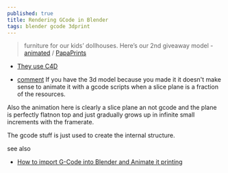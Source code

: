 ```yaml
---
published: true
title: Rendering GCode in Blender
tags: blender gcode 3dprint
---
```

> furniture for our kids’ dollhouses. Here’s our 2nd giveaway model - [animated](https://www.reddit.com/r/3Dprinting/comments/v9vtww/my_brother_and_i_design_and_print_furniture_for/) / [PapaPrints](https://papa-prints.com/)

- [They use C4D](https://www.reddit.com/r/3Dprinting/comments/uve8xr/my_brother_and_i_design_and_print_furniture_for/i9m1drf/?context=5)

- [comment](https://www.reddit.com/r/3Dprinting/comments/v9vtww/comment/ic2tu5d/?utm_source=share&utm_medium=web2x&context=3)
If you have the 3d model because you made it it doesn't make sense to animate it with a gcode scripts when a slice plane is a fraction of the resources.

Also the animation here is clearly a slice plane an not gcode and the plane is perfectly flatnon top and just gradually grows up in infinite small increments with the framerate.

The gcode stuff is just used to create the internal structure.

see also
- [How to import G-Code into Blender and Animate it printing](https://www.youtube.com/watch?v=EKWDZMEaKBg)